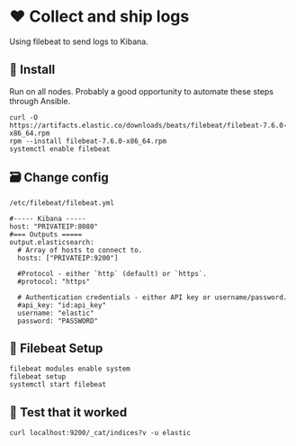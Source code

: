 # ❤  Collect and ship logs 

Using filebeat to send logs to Kibana. 

## 🔧 Install 
Run on all nodes. Probably a good opportunity to automate these steps through Ansible. 
```
curl -O https://artifacts.elastic.co/downloads/beats/filebeat/filebeat-7.6.0-x86_64.rpm
rpm --install filebeat-7.6.0-x86_64.rpm
systemctl enable filebeat 
```

## 🗃 Change config 
`/etc/filebeat/filebeat.yml`
```
#----- Kibana ----- 
host: "PRIVATEIP:8080"
#=== Outputs =====
output.elasticsearch:
  # Array of hosts to connect to.
  hosts: ["PRIVATEIP:9200"]

  #Protocol - either `http` (default) or `https`.
  #protocol: "https"

  # Authentication credentials - either API key or username/password.
  #api_key: "id:api_key"
  username: "elastic"
  password: "PASSWORD"

```

## 📂 Filebeat Setup 
```
filebeat modules enable system
filebeat setup
systemctl start filebeat
```

## 🧪 Test that it worked 

```
curl localhost:9200/_cat/indices?v -u elastic
```

